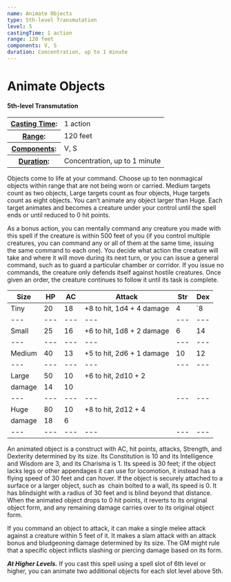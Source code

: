 ```yaml
---
name: Animate Objects
type: 5th-level Transmutation
level: 5
castingTime: 1 action
range: 120 feet
components: V, S
duration: Concentration, up to 1 minute
---
```


Animate Objects
===============

#### 5th-level Transmutation

<table cellspacing="0" class="statBlock"><tbody><tr><th><a href="/srd/spellcasting/castingASpell.htm#castingTime">Casting Time</a>:</th><td>1 action</td></tr><tr><th><a href="/srd/spellcasting/castingASpell.htm#range">Range</a>:</th><td>120 feet</td></tr><tr><th><a href="/srd/spellcasting/castingASpell.htm#components">Components</a>:</th><td>V, S</td></tr><tr><th><a href="/srd/spellcasting/castingASpell.htm#duration">Duration</a>:</th><td>Concentration, up to 1 minute</td></tr></tbody></table>

Objects come to life at your command. Choose up to ten nonmagical objects within range that are not being worn or carried. Medium targets count as two objects, Large targets count as four objects, Huge targets count as eight objects. You can’t animate any object larger than Huge. Each target animates and becomes a creature under your control until the spell ends or until reduced to 0 hit points.

As a bonus action, you can mentally command any creature you made with this spell if the creature is within 500 feet of you (if you control multiple creatures, you can command any or all of them at the same time, issuing the same command to each one). You decide what action the creature will take and where it will move during its next turn, or you can issue a general command, such as to guard a particular chamber or corridor. If you issue no commands, the creature only defends itself against hostile creatures. Once given an order, the creature continues to follow it until its task is complete.

| Size | HP | AC | Attack | Str | Dex |
| --- | --- | --- | --- | --- | --- |
| Tiny | 20 | 18 | +8 to hit, 1d4 + 4 damage | 4 | \`8 |
| --- | --- | --- | --- | --- | --- |
| Small | 25 | 16 | +6 to hit, 1d8 + 2 damage | 6 | 14 |
| --- | --- | --- | --- | --- | --- |
| Medium | 40 | 13 | +5 to hit, 2d6 + 1 damage | 10 | 12 |
| --- | --- | --- | --- | --- | --- |
| Large | 50 | 10 | +6 to hit, 2d10 + 2  
damage | 14 | 10 |
| --- | --- | --- | --- | --- | --- |
| Huge | 80 | 10 | +8 to hit, 2d12 + 4  
damage | 18 | 6 |
| --- | --- | --- | --- | --- | --- |

An animated object is a construct with AC, hit points, attacks, Strength, and Dexterity determined by its size. Its Constitution is 10 and its Intelligence and Wisdom are 3, and its Charisma is 1. Its speed is 30 feet; if the object lacks legs or other appendages it can use for locomotion, it instead has a flying speed of 30 feet and can hover. If the object is securely attached to a surface or a larger object, such as  chain bolted to a wall, its speed is 0. It has blindsight with a radius of 30 feet and is blind beyond that distance. When the animated object drops to 0 hit points, it reverts to its original object form, and any remaining damage carries over to its original object form.

If you command an object to attack, it can make a single melee attack against a creature within 5 feet of it. It makes a slam attack with an attack bonus and bludgeoning damage determined by its size. The GM might rule that a specific object inflicts slashing or piercing damage based on its form.

_**At Higher Levels.**_ If you cast this spell using a spell slot of 6th level or higher, you can animate two additional objects for each slot level above 5th.